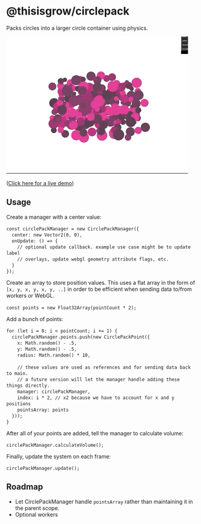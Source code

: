 # @thisisgrow/circlepack

Packs circles into a larger circle container using physics.

![picture](./examples/circlepack.gif)

([Click here for a live demo](https://circlepack.static.thisisgrow.com/))

## Usage

Create a manager with a center value:

```
const circlePackManager = new CirclePackManager({
  center: new Vector2(0, 0),
  onUpdate: () => {
    // optional update callback. example use case might be to update label
    // overlays, update webgl geometry attribute flags, etc.
  }
});
```

Create an array to store position values. This uses a flat array in the form of `[x, y, x, y, x, y, ..]` in order to be efficient when sending data to/from workers or WebGL.

`const points = new Float32Array(pointCount * 2);`

Add a bunch of points:

```
for (let i = 0; i < pointCount; i += 1) {
  circlePackManager.points.push(new CirclePackPoint({
    x: Math.random() - .5,
    y: Math.random() - .5,
    radius: Math.random() * 10,

    // these values are used as references and for sending data back to main.
    // a future version will let the manager handle adding these things directly.
    manager: circlePackManager,
    index: i * 2, // x2 because we have to account for x and y positions
    pointsArray: points
  }));
}
```

After all of your points are added, tell the manager to calculate volume:

```
circlePackManager.calculateVolume();
```

Finally, update the system on each frame:

```
circlePackManager.update();
```

## Roadmap
- Let CirclePackManager handle `pointsArray` rather than maintaining it in the parent scope.
- Optional workers
